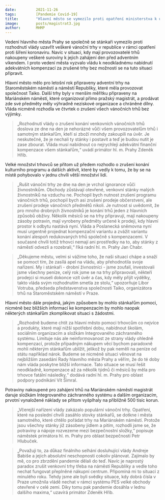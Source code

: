 ```yaml
---
date:         2021-11-26
tags:         [Pandemie Covid-19]
title:        "Hlavní město se vymezilo proti opatření ministerstva k uzavření trhů den před prvním adventním víkendem"
image: 	      posts/magistrat3.jpg
author:       MHMP
---
```


Vedení hlavního města Prahy se společně se stánkaři vymezilo proti rozhodnutí vlády uzavřít veškeré vánoční trhy v republice v rámci opatření proti šíření koronaviru. Navíc v situaci, kdy mají provozovatelé trhů nakoupeny veškeré suroviny k jejich zahájení den před adventním víkendem. I proto vedení města vyzvalo vládu k neodkladnému nabídnutí adekvátních kompenzací za zrušené trhy bez možnosti se na tuto situaci připravit.

Hlavní město mělo pro letošní rok připraveny adventní trhy na Staroměstském náměstí a náměstí Republiky, které měla provozovat společnost Taiko. Další trhy byly v menším měřítku připraveny na Mariánském náměstí, které organizoval přímo pražský magistrát, a prodávat zde své předměty měly výhradně neziskové organizace a chráněné dílny. Vláda nicméně rozhodla ve čtvrtek o zrušení všech vánočních trhů bez výjimky.

> „Rozhodnutí vlády o zrušení konání venkovních vánočních trhů doslova ze dne na den je nehorázné vůči všem provozovatelům trhů i samotným stánkařům, kteří si zboží mnohdy zakoupili na úvěr. Je neskutečné, že je nechali ty stánky i postavit a teď je budou nutit je zase zbourat. Vláda musí nabídnout co nejrychleji adekvátní finanční kompenzace všem stánkařům,“ uvádí primátor hl. m. Prahy Zdeněk Hřib. 

Velké množství trhovců se přitom už předem rozhodlo o zrušení konání kulturního programu a dalších aktivit, které by vedly k tomu, že by se na místě pohybovalo v jednu chvíli větší množství lidí. 

> „Rušit vánoční trhy ze dne na den je vrchol ignorance vůči živnostníkům. Obchody zůstávají otevřené, venkovní stánky malých živnostníků na vzduchu ne. Pochopil bych nutnost zrušení programu vánočních trhů, pochopil bych asi zrušení prodeje občerstvení, ale zrušení prodeje vánočních předmětů nikoli. Je nutnost si uvědomit, že pro mnoho drobných živnostníků je konání trhů jeden z hlavních způsobů obživy. Několik měsíců se na trhy připravují, mají nakoupeny zásoby potravin, mají vyrobeny předměty určené k prodeji, kdy hlavní prostor k odbytu nastává nyní. Vláda a Poslanecká sněmovna nyní musí urgentně projednat kompenzační variantu a zvážit variantu konání alespoň redukovaných trhů společně s kompenzacemi. V současné chvíli totiž trhovci nemají ani prostředky na to, aby stánky z náměstí odvezli a rozebrali,“ říká radní hl. m. Prahy Jan Chabr.

> „Děkujeme městu, velmi si vážíme toho, že naši situaci chápe a snaží se pomoct tím, že zasílá apel na vládu, aby přehodnotila svoje nařízení. My i stánkaři - drobní živnostníci - jsme zoufalí, investovali jsme všechny peníze, celý rok jsme se na trhy připravovali, někteří prodejci si museli dokonce vzít úvěr a čas, kdy měly přijít výdělky, takto vláda svým rozhodnutím smetla ze stolu,“ upozorňuje Libor Votruba, předseda představenstva společnosti Taiko, organizátora trhů na Staroměstském náměstí v Praze.

Hlavní město dále projedná, jakým způsobem by mohlo stánkařům pomoci, nicméně bez bližších informací ke kompenzacím by mohlo naopak některých stánkařům zkomplikovat situaci s žádostmi. 

>„Rozhodně budeme chtít za hlavní město pomoci trhovcům co nejvíce a produkty, které mají nižší spotřební dobu, nabídnout školám, sociálním organizacím a složkám Integrovaného záchranného systému. Limituje nás ale neinformovanost ze strany vlády ohledně kompenzací, protože případným nákupem věcí bychom paradoxně mohli některým stánkařům ublížit, jelikož by pak neměli na peníze od státu například nárok. Budeme se nicméně situaci věnovat na nejbližším zasedání Rady hlavního města Prahy a věřím, že do té doby nám vláda poskytne bližší informace. Tato situace se musí řešit neodkladně, kompenzace až za několik týdnů či měsíců by měla pro trhovce fatální následky,“ dodává radní hl. m. Prahy pro oblast podpory podnikání Vít Šimral.

Potraviny nakoupené pro zahájení trhů na Mariánském náměstí magistrát daruje složkám Integrovaného záchranného systému a dalším organizacím, prvotní vynaložené náklady se přitom vyšplhaly na přibližně 500 tisíc korun. 

> „Včerejší nařízení vlády zakázalo populární vánoční trhy. Opatření, které na poslední chvíli zasáhlo stovky stánkařů, se dotkne i města samotného, které chtělo pořádat trhy na Mariánském náměstí. Protože jsou všechny stánky již zásobeny jídlem a pitím, rozhodli jsme se, že potraviny a nápoje rozvezeme mezi bezpečnostní složky,“ popisuje náměstek primátora hl. m. Prahy pro oblast bezpečnosti Petr Hlubuček. 

> „Považuji to, za důkaz finálního selhání dosluhující vlády Andreje Babiše a jejich absolutní neschopnosti cokoliv plánovat. Zajímalo by mě, co pro zbrzdění pandemie dělali do teď. Navíc je naprostý paradox zrušit venkovní trhy třeba na náměstí Republiky a vedle toho nechat fungovat přeplněné nákupní centrum. Připomíná mi to situaci z minulého roku. Tehdy jsme ale byli svědky situace, kdy dobrá čísla v Praze umožnila vládě nechat v rámci systému PES velké obchody otevřené v celé zemi. Díky tomu pak pandemie dosáhla v lednu dalšího maxima,“ uzavírá primátor Zdeněk Hřib.  
 
